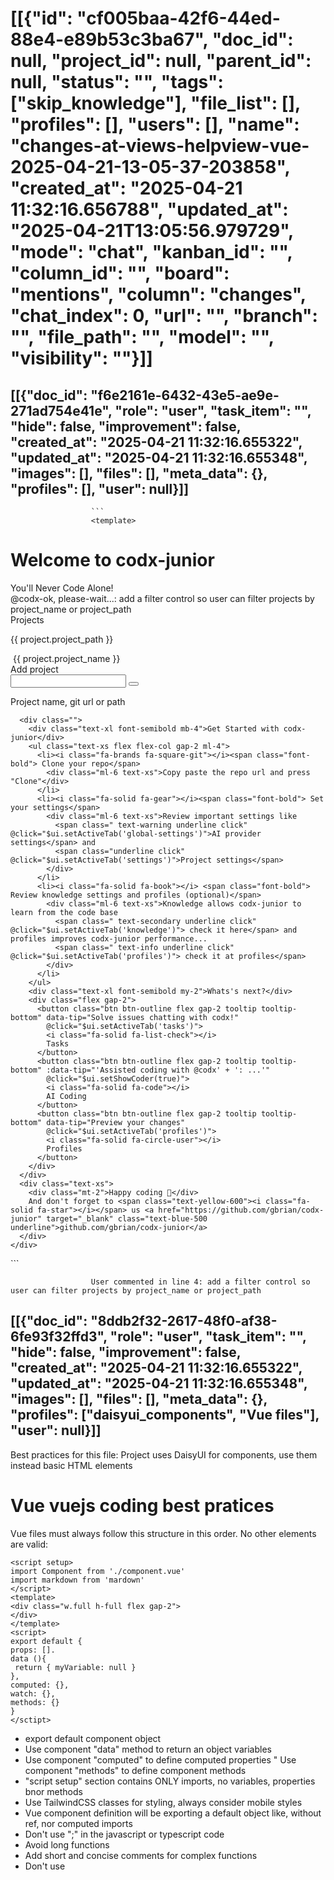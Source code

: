# [[{"id": "cf005baa-42f6-44ed-88e4-e89b53c3ba67", "doc_id": null, "project_id": null, "parent_id": null, "status": "", "tags": ["skip_knowledge"], "file_list": [], "profiles": [], "users": [], "name": "changes-at-views-helpview-vue-2025-04-21-13-05-37-203858", "created_at": "2025-04-21 11:32:16.656788", "updated_at": "2025-04-21T13:05:56.979729", "mode": "chat", "kanban_id": "", "column_id": "", "board": "mentions", "column": "changes", "chat_index": 0, "url": "", "branch": "", "file_path": "", "model": "", "visibility": ""}]]
## [[{"doc_id": "f6e2161e-6432-43e5-ae9e-271ad754e41e", "role": "user", "task_item": "", "hide": false, "improvement": false, "created_at": "2025-04-21 11:32:16.655322", "updated_at": "2025-04-21 11:32:16.655348", "images": [], "files": [], "meta_data": {}, "profiles": [], "user": null}]]

                      ```
                      <template>
  <div class="profile-container flex flex-col h-full">
    <h1 class="text-3xl font-bold mb-2">Welcome to codx-junior</h1>    
    <div class="text-sm text-secondary font-bold">You'll Never Code Alone!</div>
@codx-ok, please-wait...: add a filter control so user can filter projects by project_name or project_path
    <div class="flex flex-col gap-4 mt-4">
      <div class="text-xl font-bold">Projects</div>
      <div class="grid grid-cols-3 gap-2">
        <div v-for="project in $projects.allProjects" :key="project.project_id" 
          class="p-4 rounded-md flex flex-col gap-2 bg-base-200 click" @click="setActiveProject(project)">
          <p class="text-xs flex gap-1 tooltip" :data-tip="project.project_path"><i class="fa-solid fa-folder"></i> 
            <span class="text-nowrap overflow-hidden text-ellipsis">{{ project.project_path }}</span>
          </p>
          <div class="font-bold flex gap-2 items-start">
            <img class="w-6 h-6 rounded-full bg-white" :src="project.project_icon" />
            {{ project.project_name }}
          </div>
          <div class="grow"></div>
        </div>
      </div>
      <div class="font-bold">Add project</div>
      <div class="flex flex-col gap-2 rounded-md">
        <div class="group input input-bordered flex gap-1 items-center">
          <i class="fa-solid fa-i-cursor group-hover:animate-pulse"></i>
          <input type="text" class="grow" v-model="newProjectPath">
          <button class="btn btn-sm" @click="createNewProject">
            <i class="fa-solid fa-plus"></i>
          </button>
        </div>
        <p class="text-xs italic text-center">Project name, git url or path</p>
      </div>


      <div class="">
        <div class="text-xl font-semibold mb-4">Get Started with codx-junior</div>
        <ul class="text-xs flex flex-col gap-2 ml-4">
          <li><i class="fa-brands fa-square-git"></i><span class="font-bold"> Clone your repo</span>
            <div class="ml-6 text-xs">Copy paste the repo url and press "Clone"</div>
          </li>
          <li><i class="fa-solid fa-gear"></i><span class="font-bold"> Set your settings</span>
            <div class="ml-6 text-xs">Review important settings like 
              <span class=" text-warning underline click" @click="$ui.setActiveTab('global-settings')">AI provider settings</span> and 
              <span class="underline click" @click="$ui.setActiveTab('settings')">Project settings</span>
            </div>
          </li>
          <li><i class="fa-solid fa-book"></i> <span class="font-bold"> Review knowledge settings and profiles (optional)</span> 
            <div class="ml-6 text-xs">Knowledge allows codx-junior to learn from the code base 
              <span class=" text-secondary underline click" @click="$ui.setActiveTab('knowledge')"> check it here</span> and profiles improves codx-junior performance...
              <span class=" text-info underline click" @click="$ui.setActiveTab('profiles')"> check it at profiles</span>
            </div>
          </li>
        </ul>
        <div class="text-xl font-semibold my-2">Whats's next?</div>
        <div class="flex gap-2">
          <button class="btn btn-outline flex gap-2 tooltip tooltip-bottom" data-tip="Solve issues chatting with codx!" 
            @click="$ui.setActiveTab('tasks')">
            <i class="fa-solid fa-list-check"></i>
            Tasks
          </button>
          <button class="btn btn-outline flex gap-2 tooltip tooltip-bottom" :data-tip="'Assisted coding with @codx' + ': ...'"
            @click="$ui.setShowCoder(true)">
            <i class="fa-solid fa-code"></i>
            AI Coding
          </button>
          <button class="btn btn-outline flex gap-2 tooltip tooltip-bottom" data-tip="Preview your changes"
            @click="$ui.setActiveTab('profiles')">
            <i class="fa-solid fa-circle-user"></i>
            Profiles
          </button>
        </div>
      </div>
      <div class="text-xs">
        <div class="mt-2">Happy coding 🤩</div>
        And don't forget to <span class="text-yellow-600"><i class="fa-solid fa-star"></i></span> us <a href="https://github.com/gbrian/codx-junior" target="_blank" class="text-blue-500 underline">github.com/gbrian/codx-junior</a>
      </div>
    </div>
  </div>
</template>
<script>
export default {
  data () {
    return {
      newProjectPath: ""
    }
  },
  methods: {
    async createNewProject () {
      await this.$projects.createNewProject(this.newProjectPath)
      this.newProjectPath = null
      this.$ui.setActiveTab('tasks')
    },
    setActiveProject(project) {
      this.$projects.setActiveProject(project)
      this.$ui.setActiveTab('tasks')
    }
  }
}
</script>
                      ```
                      
                      User commented in line 4: add a filter control so user can filter projects by project_name or project_path
                      
## [[{"doc_id": "8ddb2f32-2617-48f0-af38-6fe93f32ffd3", "role": "user", "task_item": "", "hide": false, "improvement": false, "created_at": "2025-04-21 11:32:16.655322", "updated_at": "2025-04-21 11:32:16.655348", "images": [], "files": [], "meta_data": {}, "profiles": ["daisyui_components", "Vue files"], "user": null}]]
Best practices for this file:
                  Project uses DaisyUI for components, use them instead basic HTML elements
# Vue vuejs coding best pratices
Vue files must always follow this structure in this order.
No other elements are valid:
```example vue file
<script setup>
import Component from './component.vue'
import markdown from 'mardown'
</script>
<template>
<div class="w.full h-full flex gap-2">
</div>
</template>
<script>
export default {
props: [].
data (){
 return { myVariable: null }
},
computed: {},
watch: {},
methods: {}
}
</sctipt>
```
* export default component object
* Use component "data" method to return an object variables
* Use component "computed" to define computed properties
" Use component "methods" to define component methods 
* "script setup" section contains ONLY imports, no variables, properties bnor methods
* Use TailwindCSS classes for styling, always consider mobile styles
* Vue component definition will be exporting a default object like, without ref, nor computed imports
* Don't use ";" in the javascript or typescript code
* Avoid long functions
* Add short and concise comments for complex functions
* Don't use <style> elements, use TailWindCSS classes
                  
## [[{"doc_id": "3f10d496-1a28-4a59-aac0-5cb2c538feb5", "role": "user", "task_item": "", "hide": false, "improvement": false, "created_at": "2025-04-21 11:32:16.655322", "updated_at": "2025-04-21 11:32:16.655348", "images": [], "files": [], "meta_data": {}, "profiles": [], "user": null}]]

              Rewrite full file content replacing codx instructions with the minimum changes as possible.
              Return only the file content without any further decoration or comments.
              Do not surround response with '```' marks, just content.
              
## [[{"doc_id": "405df716-9e83-4ed6-9a73-f8f3b8746370", "role": "assistant", "task_item": "", "hide": false, "improvement": false, "created_at": "2025-04-21 11:32:16.655322", "updated_at": "2025-04-21 11:32:16.655348", "images": [], "files": [], "meta_data": {"time_taken": 19.775261878967285, "first_chunk_time_taken": 2.584203004837036, "model": "gpt-4o"}, "profiles": [], "user": null}]]
<script setup>
</script>

<template>
  <div class="profile-container flex flex-col h-full">
    <h1 class="text-3xl font-bold mb-2">Welcome to codx-junior</h1>
    <div class="text-sm text-secondary font-bold">You'll Never Code Alone!</div>
    <div class="flex flex-col gap-4 mt-4">
      <div class="flex items-center gap-2 mb-2">
        <input type="text" class="input input-bordered" placeholder="Filter projects..." v-model="filterQuery" />
      </div>
      <div class="text-xl font-bold">Projects</div>
      <div class="grid grid-cols-3 gap-2">
        <div
          v-for="project in filteredProjects"
          :key="project.project_id"
          class="p-4 rounded-md flex flex-col gap-2 bg-base-200 click"
          @click="setActiveProject(project)"
        >
          <p class="text-xs flex gap-1 tooltip" :data-tip="project.project_path"
            ><i class="fa-solid fa-folder"></i>
            <span class="text-nowrap overflow-hidden text-ellipsis">{{ project.project_path }}</span>
          </p>
          <div class="font-bold flex gap-2 items-start">
            <img class="w-6 h-6 rounded-full bg-white" :src="project.project_icon" />
            {{ project.project_name }}
          </div>
          <div class="grow"></div>
        </div>
      </div>
      <div class="font-bold">Add project</div>
      <div class="flex flex-col gap-2 rounded-md">
        <div class="group input input-bordered flex gap-1 items-center">
          <i class="fa-solid fa-i-cursor group-hover:animate-pulse"></i>
          <input type="text" class="grow" v-model="newProjectPath" />
          <button class="btn btn-sm" @click="createNewProject">
            <i class="fa-solid fa-plus"></i>
          </button>
        </div>
        <p class="text-xs italic text-center">Project name, git url or path</p>
      </div>
      <div class="">
        <div class="text-xl font-semibold mb-4">Get Started with codx-junior</div>
        <ul class="text-xs flex flex-col gap-2 ml-4">
          <li>
            <i class="fa-brands fa-square-git"></i><span class="font-bold"> Clone your repo</span>
            <div class="ml-6 text-xs">Copy paste the repo url and press "Clone"</div>
          </li>
          <li>
            <i class="fa-solid fa-gear"></i><span class="font-bold"> Set your settings</span>
            <div class="ml-6 text-xs">
              Review important settings like
              <span class="text-warning underline click" @click="$ui.setActiveTab('global-settings')"
                >AI provider settings</span
              >
              and
              <span class="underline click" @click="$ui.setActiveTab('settings')">Project settings</span>
            </div>
          </li>
          <li>
            <i class="fa-solid fa-book"></i> <span class="font-bold"> Review knowledge settings and profiles (optional)</span>
            <div class="ml-6 text-xs">
              Knowledge allows codx-junior to learn from the code base
              <span class="text-secondary underline click" @click="$ui.setActiveTab('knowledge')"> check it here</span>
              and profiles improves codx-junior performance...
              <span class="text-info underline click" @click="$ui.setActiveTab('profiles')"> check it at profiles</span>
            </div>
          </li>
        </ul>
        <div class="text-xl font-semibold my-2">Whats's next?</div>
        <div class="flex gap-2">
          <button
            class="btn btn-outline flex gap-2 tooltip tooltip-bottom"
            data-tip="Solve issues chatting with codx!"
            @click="$ui.setActiveTab('tasks')"
          >
            <i class="fa-solid fa-list-check"></i>
            Tasks
          </button>
          <button
            class="btn btn-outline flex gap-2 tooltip tooltip-bottom"
            :data-tip="'Assisted coding with @codx' + ': ...'"
            @click="$ui.setShowCoder(true)"
          >
            <i class="fa-solid fa-code"></i>
            AI Coding
          </button>
          <button
            class="btn btn-outline flex gap-2 tooltip tooltip-bottom"
            data-tip="Preview your changes"
            @click="$ui.setActiveTab('profiles')"
          >
            <i class="fa-solid fa-circle-user"></i>
            Profiles
          </button>
        </div>
      </div>
      <div class="text-xs">
        <div class="mt-2">Happy coding 🤩</div>
        And don't forget to <span class="text-yellow-600"><i class="fa-solid fa-star"></i></span> us
        <a href="https://github.com/gbrian/codx-junior" target="_blank" class="text-blue-500 underline">github.com/gbrian/codx-junior</a>
      </div>
    </div>
  </div>
</template>

<script>
export default {
  data() {
    return {
      newProjectPath: "",
      filterQuery: ""
    }
  },
  computed: {
    filteredProjects() {
      return this.$projects.allProjects.filter(project => {
        return (
          project.project_name.toLowerCase().includes(this.filterQuery.toLowerCase()) ||
          project.project_path.toLowerCase().includes(this.filterQuery.toLowerCase())
        )
      })
    }
  },
  methods: {
    async createNewProject() {
      await this.$projects.createNewProject(this.newProjectPath)
      this.newProjectPath = null
      this.$ui.setActiveTab('tasks')
    },
    setActiveProject(project) {
      this.$projects.setActiveProject(project)
      this.$ui.setActiveTab('tasks')
    }
  }
}
</script>